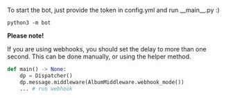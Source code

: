 To start the bot, just provide the token in config.yml and run \_\_main\_\_.py :)

<code>python3 -m bot</code>

**Please note!**

If you are using webhooks, you should set the delay to more than one second. 
This can be done manually, or using the helper method.
```python
def main() -> None:
    dp = Dispatcher()
    dp.message.middleware(AlbumMiddleware.webhook_mode())
    ... # run webhook
```
